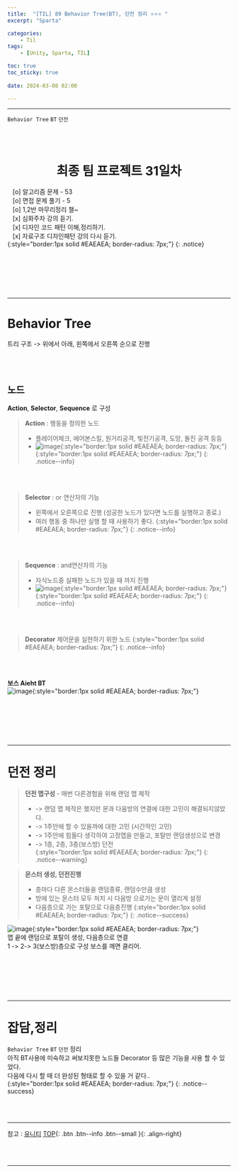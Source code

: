 ```yaml
---
title:  "[TIL] 89 Behavior Tree(BT), 던전 정리 ⭐⭐⭐ "
excerpt: "Sparta"

categories:
    - Til
tags:
    - [Unity, Sparta, TIL]

toc: true
toc_sticky: true
 
date: 2024-03-08 02:00

---
```

- - -

`Behavior Tree` `BT` `던전`

<BR><BR>

<center><H1>  최종 팀 프로젝트 31일차  </H1></center>

&nbsp;&nbsp; [o] 알고리즘 문제  - 53  
&nbsp;&nbsp; [o] 면접 문제 풀기 - 5     
&nbsp;&nbsp; [o] 1,2반 마무리정리  챌~   
&nbsp;&nbsp; [x] 심화주차 강의 듣기.   
&nbsp;&nbsp; [x] 디자인 코드 패턴 이해,정리하기.   
&nbsp;&nbsp; [x] 자료구조 디자인패턴 강의 다시 듣기.   
{:style="border:1px solid #EAEAEA; border-radius: 7px;"}
{: .notice}  

<br><br><br><br><br>
- - - 

# Behavior Tree
트리 구조 -> 위에서 아래, 왼쪽에서 오른쪽 순으로 진행  

<br><br>

## 노드
**Action**, **Selector**, **Sequence** 로 구성  

> **Action** : 행동을 정의한 노드  
> - 플레이어체크, 에어본스킬, 원거리공격, 빛전기공격, 도망, 돌진 공격 등등  
> - ![image](https://github.com/levell1/levell1.github.io/assets/96651722/0ab02bcd-bc4d-499e-9e42-eb6097a869da){:style="border:1px solid #EAEAEA; border-radius: 7px;"}  
{:style="border:1px solid #EAEAEA; border-radius: 7px;"}
{: .notice--info}  

<br><br>

> **Selector** : or 연산자의 기능 
> - 왼쪽에서 오른쪽으로 진행 (성공한 노드가 있다면 노드를 실행하고 종료.)
> - 여러 행동 중 하나만 실행 할 때 사용하기 좋다.
{:style="border:1px solid #EAEAEA; border-radius: 7px;"}
{: .notice--info}  

<br><br>

> **Sequence** : and연산자의 기능
> - 자식노드중 실패한 노드가 있을 때 까지 진행
> - ![image](https://github.com/levell1/levell1.github.io/assets/96651722/06973421-2474-4592-853f-c0e4d8e8a060){:style="border:1px solid #EAEAEA; border-radius: 7px;"}  
{:style="border:1px solid #EAEAEA; border-radius: 7px;"}
{: .notice--info}  

<br><br>

> **Decorator** 제어문을 실현하기 위한 노드
{:style="border:1px solid #EAEAEA; border-radius: 7px;"}
{: .notice--info}  

<br><br>


**보스 Aieht BT**  
![image](https://github.com/levell1/levell1.github.io/assets/96651722/df228316-a796-4a82-ab69-4afb1a71b650){:style="border:1px solid #EAEAEA; border-radius: 7px;"}  

<br><br><br><br><br>
- - - 

# 던전 정리

> **던전 맵구성** - 매번 다른경험을 위해 랜덤 맵 제작  
> - -> 랜덤 맵 제작은 했지만 문과 다음방의 연결에 대한 고민이 해결되지않았다.  
> - -> 1주안에 할 수 있을까에 대한 고민 (시간적인 고민)  
> - -> 1주안에 힘들다 생각하여 고정맵을 만들고, 포탈만 랜덤생성으로 변경  
> - -> 1층, 2층, 3층(보스방) 던전  
{:style="border:1px solid #EAEAEA; border-radius: 7px;"}
{: .notice--warning}  

> **몬스터 생성, 던전진행**
> - 층마다 다른 몬스터들을 랜덤종류, 랜덤수만큼 생성
> - 방에 있는 몬스터 모두 처치 시 다음방 으로가는 문이 열리게 설정
> - 다음층으로 가는 포탈으로 다음층진행
{:style="border:1px solid #EAEAEA; border-radius: 7px;"}
{: .notice--success}  

![image](https://github.com/levell1/levell1.github.io/assets/96651722/e74ca520-181b-4600-85a8-838aa6d47283){:style="border:1px solid #EAEAEA; border-radius: 7px;"}  
맵 끝에 랜덤으로 포탈이 생성, 다음층으로 연결  
1 -> 2-> 3(보스방)층으로 구성 보스를 깨면 클리어.  

<br><br><br><br><br>
- - - 

# 잡담,정리
`Behavior Tree` `BT` `던전` 정리  
아직 BT사용에 미숙하고 써보지못한 노드들 Decorator 등 많은 기능을 사용 할 수 있었다.  
다음에 다시 할 때 더 완성된 형태로 할 수 있을 거 같다..  
{:style="border:1px solid #EAEAEA; border-radius: 7px;"}
{: .notice--success}  

<br><br>
- - -

참고 : [유니티](https://docs.unity3d.com/kr/)
[TOP](#){: .btn .btn--info .btn--small }{: .align-right}


<br><br>
- - -
